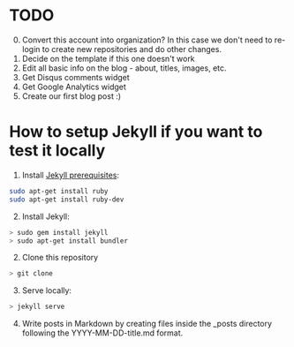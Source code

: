 # TODO

0. Convert this account into organization? In this case we don't need to re-login to create new repositories and do other changes.
1. Decide on the template if this one doesn't work
2. Edit all basic info on the blog - about, titles, images, etc.
3. Get Disqus comments widget
4. Get Google Analytics widget
5. Create our first blog post :)

# How to setup Jekyll if you want to test it locally

1. Install [Jekyll prerequisites](https://jekyllrb.com/docs/installation/):
```bash
sudo apt-get install ruby
sudo apt-get install ruby-dev
```
2. Install Jekyll:
```bash
> sudo gem install jekyll
> sudo apt-get install bundler
```
2. Clone this repository
```bash
> git clone 
```
3. Serve locally:
```bash
> jekyll serve
```
4. Write posts in Markdown by creating files inside the \_posts directory following the YYYY-MM-DD-title.md format.
